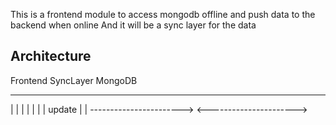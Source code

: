This is a frontend module to access mongodb offline and push data to the backend when online
And it will be a sync layer for the data

## Architecture

Frontend              SyncLayer                 MongoDB
-------               ---------                 -------
   |                      |                        |
   |                      |                        |
   |        update        |                        |
  ----------------------->
                           <---------------------->



